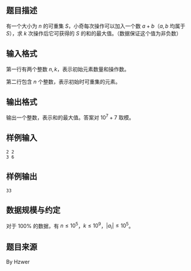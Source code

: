 ## 题目描述

有一个大小为 $n$ 的可重集 $S$，小奇每次操作可以加入一个数 $a+b$（$a,b$ 均属于 $S$），求 $k$ 次操作后它可获得的 $S$ 的和的最大值。（数据保证这个值为非负数）

## 输入格式

第一行有两个整数 $n,k$，表示初始元素数量和操作数。

第二行包含 $n$ 个整数，表示初始时可重集的元素。

## 输出格式

输出一个整数，表示和的最大值。答案对 $10^7+7$ 取模。

## 样例输入

```plain
2 2
3 6
```

## 样例输出

```plain
33
```

## 数据规模与约定

对于 $100\%$ 的数据，有 $n \le 10^5$，$k\le10^9$，$|a_i|\le10^5$。

## 题目来源

By Hzwer